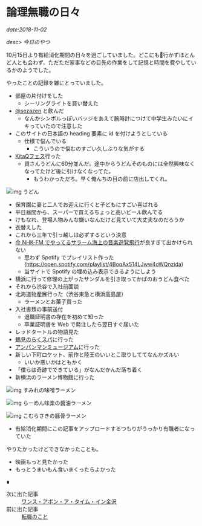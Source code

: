 # 論理無職の日々

*date:2018-11-02*

*desc> 今日のやつ*

10月15日より有給消化期間の日々を過ごしていました。どこにも行かずほとんど人とも会わず、ただただ家事などの目先の作業をして記憶と時間を費やしているかのようでした。

やったことの記録を雑にとっていました。

- 部屋の片付けをした
  - シーリングライトを買い替えた
- [@sezazen](https://twitter.com/sezazen) と飲んだ
  - なんかシンボルっぽいバッジをあえて腕時計につけて中学生みたいにイキっていたので注意した
- このサイトの日本語の heading 要素に id を付けようとしている
  - 仕様で悩んでいる
    - こういうので悩むのすごい久しぶりな気がする
- [KitaQフェス](http://kitakyufes.jp/)行った
  - 資さんうどんに60分並んだ。途中からうどんそのものには全然興味なくなってたけど後に引けなくなってた。
    - もうわかっただろ。早く俺んちの目の前に店出してくれ。

![img うどん](https://lh3.googleusercontent.com/pw/AM-JKLWPg03GzUrWPyzs2aDnoTq9J8kNePzyM67f1SteBT_xtdtZeWNzX9b_a6JggQXVBPIxBWW7zQQTNR8Vbka2fkPE4zwjykU5tYPV5MnKRL6xzyOB21_GJnQu67ToJvtX78wJmZJMrrYDc0HSQ8xZlkNO7w=w780-h1387)
- 保育園に妻と二人でお迎えに行くと子どもにすごい喜ばれる
- 平日昼間から、スーパーで買えるちょっと高いビール飲んでる
- けもなれ、登場人物みんな嫌いなんだけど見ていて大丈夫なのだろうか
- 衣替えした
- これから三年で引っ越しは必ずするという決意
- [今 NHK-FM でやってるサラーム海上の音楽遊覧飛行](http://www4.nhk.or.jp/yuran/x/2018-10-25/07/68577/4809372/)が良すぎて出かけられない
  - 思わず Spotify でプレイリスト作った  
  (https://open.spotify.com/playlist/4BoqAx514LJww4oWQnzida)
  - 当サイトで Spotify の埋め込み表示できるようにしよう
- 横浜に行って修理の上がったサンダルを引き取ってかばのおうどん食べた
- それから渋谷で入社前面談
- 北海道物産展行った（渋谷東急と横浜高島屋）
  - ラーメンとお菓子買った
- 入社書類の事前送付
  - 退職証明書の存在を初めて知った
  - 卒業証明書を Web で発注したら翌日すぐ届いた
- レッドタートルの物語見た
- [鶴見のらくスパ](http://rakuspa.com/tsurumi/)に行った
- [アンパンマンミュージアム](http://www.yokohama-anpanman.jp/)に行った
- 新しい下町ロケット、前作と陸王のいいとこ取りしててなんかズルい
  - いいか悪いかはともかく
- 「僕らは奇跡でできている」がなんだかんだ落ち着く
- 新横浜のラーメン博物館に行った

![img すみれの味噌ラーメン](https://lh3.googleusercontent.com/pw/AM-JKLWTNLU1u_ygxVzgM4slp3H2_aMWNsIKwk9zn4tRnDiLLK8dxZH0ZP_hOGDzALbjfQMUod3v9-nDPE0E8dKv5VQ3LTwvCcx4-xgysNpAXiQJ94MwEvBEQbFmm1vUfsZFo_tuuDghqgVU4aOPuT0_iXidKg=w780-h1040)

![img らーめん味楽の醤油ラーメン](https://lh3.googleusercontent.com/pw/AM-JKLXwkq5q7RrXn8g83MAKlJtG_6IFpXBPF-YiYH1tyDxoZ0NBC8LENQv1MvySVlr2N60WFi_SVuvbFI0VhTvuccR116q1tg1cFZ80IICiJa1zCRS50QYuJUy7xO8ml6oIcotf4-rVqrlktp1X_eA2_ozlsg=w780-h1040)

![img こむらさきの豚骨ラーメン](https://lh3.googleusercontent.com/pw/AM-JKLVepQX55eSZ8RWlYQKzb9Aw5v3x2TpxSQYGdV4g0E1kFBzgbD3YZiSFmTMBSxPO6Du0y_v51GOmhNP7CcNbauCWwNQSe1loY60cUeUdnjrnHrgS5ahtTa4fcUl3usUcdfGKRtz38yG5Ujlb_bZ___Jh_A=w780-h1040)
- 有給消化期間にこの記事をアップロードするつもりがうっかり有職者になっていた

やりたかったけどできなかったことも。

- 映画もっと見たかった
- もっとうまいもん食いまくったらよかった

<footer>&#8718;</footer><nav class="post-recent"><dl><dt>次に出た記事</dt><dd><a href="trip-to-kanazawa">ワンス・アポン・ア・タイム・イン金沢</a></dd><dt>前に出た記事</dt><dd><a href="20181017">転職のこと</a></dd></dl></nav>